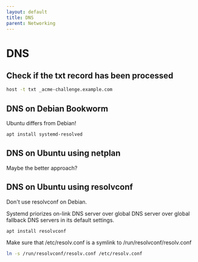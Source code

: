 ```yaml
---
layout: default
title: DNS
parent: Networking
---
```


# DNS

## Check if the txt record has been processed

```bash
host -t txt _acme-challenge.example.com
```


## DNS on Debian Bookworm

Ubuntu differs from Debian!

```bash
apt install systemd-resolved
```



## DNS on Ubuntu using netplan

Maybe the better approach?


## DNS on Ubuntu using resolvconf

Don't use resolvconf on Debian.

Systemd priorizes on-link DNS server over global DNS server over global fallback DNS servers in its default settings.

```bash
apt install resolvconf
```

Make sure that /etc/resolv.conf is a symlink to /run/resolvconf/resolv.conf

```bash
ln -s /run/resolvconf/resolv.conf /etc/resolv.conf
```
